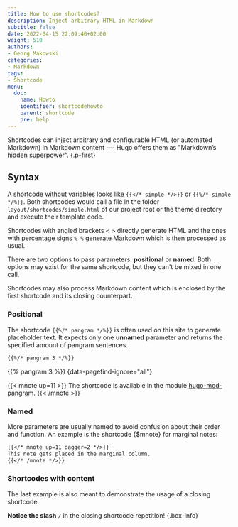 ```yaml
---
title: How to use shortcodes?
description: Inject arbitrary HTML in Markdown
subtitle: false
date: 2022-04-15 22:09:40+02:00
weight: 510
authors:
- Georg Makowski
categories:
- Markdown
tags:
- Shortcode
menu:
  doc:
    name: Howto
    identifier: shortcodehowto
    parent: shortcode
    pre: help
---
```


Shortcodes can inject arbitrary and configurable HTML (or automated Markdown) in Markdown content --- Hugo offers them as "Markdown’s hidden superpower".
{.p-first} <!--more-->

## Syntax

A shortcode without variables looks like `{{</* simple */>}}` or `{{%/* simple */%}}`. Both shortcodes would call a file in the folder `layout/shortcodes/simple.html` of our project root or the theme directory and execute their template code.

Shortcodes with angled brackets `< >` directly generate HTML and the ones with percentage signs `% %` generate Markdown which is then processed as usual.  

There are two options to pass parameters: **positional** or **named**. Both options may exist for the same shortcode, but they can't be mixed in one call.

Shortcodes may also process Markdown content which is enclosed by the first shortcode and its closing counterpart.

### Positional

The shortcode  `{{%/* pangram */%}}` is often used on this site to generate placeholder text. It expects only one **unnamed** parameter and returns the specified amount of pangram sentences.

```md {.left-in}
{{%/* pangram 3 */%}}  
```

{{% pangram 3 %}}
{data-pagefind-ignore="all"}

{{< mnote up=11 >}}
The shortcode is available in the module [hugo-mod-pangram](https://github.com/bowman2001/hugo-mod-pangram).
{{< /mnote >}}

### Named

More parameters are usually named to avoid confusion about their order and function. An example is the shortcode {$mnote} for marginal notes:

```md
{{</* mnote up=11 dagger=2 */>}}
This note gets placed in the marginal column.
{{</* /mnote */>}} 
```

### Shortcodes with content

The last example is also meant to demonstrate the usage of a closing shortcode. 

**Notice the slash** `/` in the closing shortcode repetition!
{.box-info}